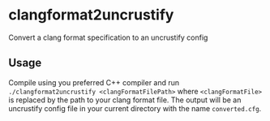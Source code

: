 clangformat2uncrustify
======================

Convert a clang format specification to an uncrustify config 

## Usage

Compile using you preferred C++ compiler and run `./clangformat2uncrustify <clangFormatFilePath>` where `<clangFormatFile>` is replaced by the path to your clang format file. The output will be an uncrustify config file in your current directory with the name `converted.cfg`.
